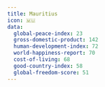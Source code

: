 ```yaml
---
title: Mauritius
icon: 🇲🇺
data:
  global-peace-index: 23
  gross-domestic-product: 142
  human-development-index: 72
  world-happiness-report: 70
  cost-of-living: 68
  good-country-index: 58
  global-freedom-score: 51
---
```

